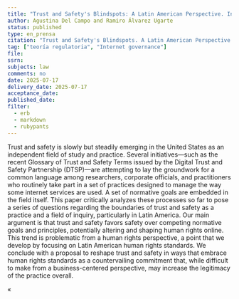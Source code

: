 ```yaml
---
title: "Trust and Safety's Blindspots: A Latin American Perspective. In Maia Levy Daniel, Amanda Menking, Marlyn Thomas Savio, & Jean Claffey, <em>Trust, Safety, and the Internet We Share: Multistakeholder Insights, Taylor and Francis</em> (forthcoming, late 2025)"
author: Agustina Del Campo and Ramiro Álvarez Ugarte
status: published
type: en_prensa
citation: "Trust and Safety's Blindspots. A Latin American Perspective. In Maia Levy Daniel, Amanda Menking, Marlyn Thomas Savio, & Jean Claffey, <em>Trust, Safety, and the Internet We Share: Multistakeholder Insights</em>, Taylor and Francis (forthcoming, late 2025)"
tag: ["teoría regulatoria", "Internet governance"]
file: 
ssrn: 
subjects: law
comments: no
date: 2025-07-17
delivery_date: 2025-07-17
acceptance_date: 
published_date: 
filter:
  - erb
  - markdown
  - rubypants
---
```


Trust and safety is slowly but steadily emerging in the United States as an independent field of study and practice. Several initiatives—such as the recent Glossary of Trust and Safety Terms issued by the Digital Trust and Safety Partnership (DTSP)—are attempting to lay the groundwork for a common language among researchers, corporate officials, and practitioners who routinely take part in a set of practices designed to manage the way some internet services are used. A set of normative goals are embedded in the field itself. This paper critically analyzes these processes so far to pose a series of questions regarding the boundaries of trust and safety as a practice and a field of inquiry, particularly in Latin America. Our main argument is that trust and safety favors safety over competing normative goals and principles, potentially altering and shaping human rights online. This trend is problematic from a human rights perspective, a point that we develop by focusing on Latin American human rights standards. We conclude with a proposal to reshape trust and safety in ways that embrace human rights standards as a countervailing commitment that, while difficult to make from a business-centered perspective, may increase the legitimacy of the practice overall.

«
